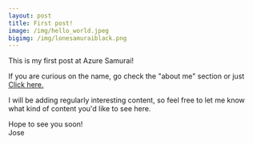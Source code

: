 ```yaml
---
layout: post
title: First post!
image: /img/hello_world.jpeg
bigimg: /img/lonesamuraiblack.png
---
```


This is my first post at Azure Samurai!

If you are curious on the name, go check the "about me" section or just [Click here.](www.azuresamurai.blog/aboutme/)

I will be adding regularly interesting content, so feel free to let me know what kind of content you'd like to see here.

 
Hope to see you soon!  
Jose
